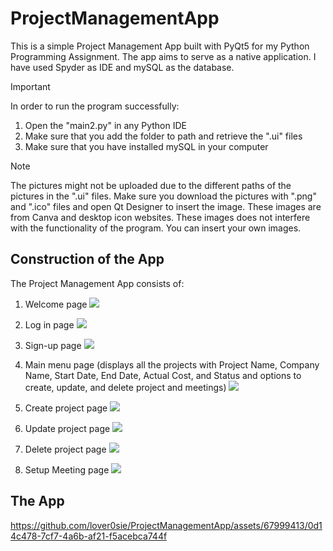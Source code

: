 # ProjectManagementApp

This is a simple Project Management App built with PyQt5 for my Python Programming Assignment. The app aims to serve as a native application. I have used Spyder as IDE and mySQL as the database.

> [!IMPORTANT] 
>In order to run the program successfully:
>1) Open the "main2.py" in any Python IDE
>2) Make sure that you add the folder to path and retrieve the ".ui" files 
>3) Make sure that you have installed mySQL in your computer

> [!NOTE]
>The pictures might not be uploaded due to the different paths of the pictures in the ".ui" files. Make sure you download the pictures with ".png" and ".ico" files and open Qt Designer to insert the image. These images are from Canva and desktop icon websites. These images does not interfere with the functionality of the program. You can insert your own images. 

## Construction of the App

The Project Management App consists of:

1) Welcome page
   ![](https://i.imgur.com/JTsAWIF.png)
   
2) Log in page
   ![](https://i.imgur.com/nFsFldL.png)

3) Sign-up page
   ![](https://i.imgur.com/R0curjG.png)

4) Main menu page (displays all the projects with Project Name, Company Name, Start Date, End Date, Actual Cost, and Status and options to create, update, and delete project and meetings)
   ![](https://i.imgur.com/8iOP7Dk.png)
   
5) Create project page
    ![](https://i.imgur.com/JRnEOqy.png)
   
6) Update project page
   ![](https://i.imgur.com/eWae62m.png)

7) Delete project page
   ![](https://i.imgur.com/djx2rNh.png)
   
8) Setup Meeting page
   ![](https://i.imgur.com/E2pBnQD.png)

## The App 

https://github.com/lover0sie/ProjectManagementApp/assets/67999413/0d14c478-7cf7-4a6b-af21-f5acebca744f



